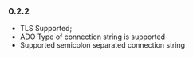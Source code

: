 ### 0.2.2
* TLS Supported;
* ADO Type of connection string is supported
* Supported semicolon separated connection string